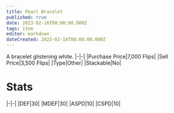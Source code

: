 ```yaml
---
title: Pearl Bracelet
published: true
date: 2023-02-16T00:00:00.000Z
tags: item
editor: markdown
dateCreated: 2023-02-16T00:00:00.000Z
---
```


A bracelet glistening white.
|-|-|
|Purchase Price|7,000 Flips|
|Sell Price|3,500 Flips|
|Type|Other|
|Stackable|No|

# Stats
|-|-|
|DEF|30|
|MDEF|30|
|ASPD|10|
|CSPD|10|
